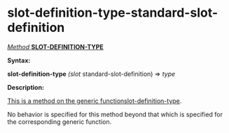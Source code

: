 slot-definition-type-standard-slot-definition
=============================================

[*Method* **SLOT-DEFINITION-TYPE**]()

**Syntax:**

**slot-definition-type** *(slot* standard-slot-definition) => *type*

**Description:**

[This is a method on the generic function]()[slot-definition-type](slot-definition-type.md).

No behavior is specified for this method beyond that which is specified for the corresponding generic function.
